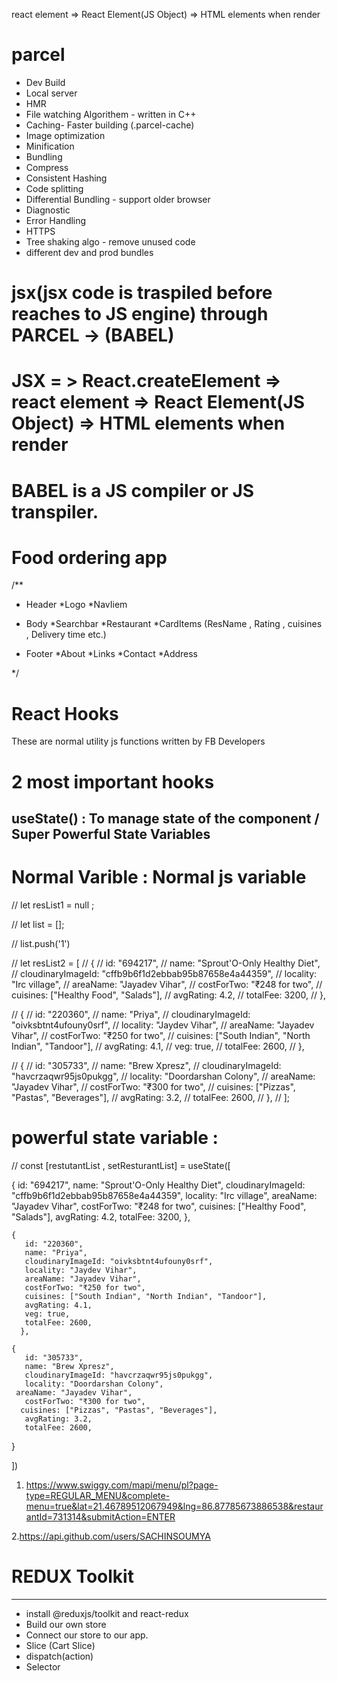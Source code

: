 react element => React Element(JS Object) => HTML elements when render 



# parcel
- Dev Build
- Local server
- HMR
- File watching Algorithem - written in C++
- Caching- Faster building (.parcel-cache)
- Image optimization
- Minification
- Bundling
- Compress
- Consistent Hashing
- Code splitting
- Differential Bundling - support older browser
- Diagnostic
- Error Handling
- HTTPS 
- Tree shaking algo - remove unused code 
-  different dev and prod bundles

# jsx(jsx code is traspiled before reaches to JS engine) through  PARCEL -> (BABEL)
# JSX = > React.createElement => react element => React Element(JS Object) => HTML elements when render
# BABEL is a JS compiler or JS transpiler.

# Food ordering app
/** 
 * Header
    *Logo
    *NavIiem  

 * Body
    *Searchbar
    *Restaurant
      *CardItems (ResName , Rating , cuisines , Delivery time etc.)
 * Footer
   *About
   *Links
   *Contact
   *Address

 */

 # React Hooks 
 These are normal utility js functions written by FB Developers 

 # 2 most important hooks
 ## useState() : To manage state of the component / Super Powerful State Variables 
 
 # Normal Varible : Normal js variable


  // let resList1 = null ;
  
  // let list = [];
  
  // list.push('1')

  // let resList2 = [
  //   {
  //     id: "694217",
  //     name: "Sprout'O-Only Healthy Diet",
  //     cloudinaryImageId: "cffb9b6f1d2ebbab95b87658e4a44359",
  //     locality: "Irc village",
  //     areaName: "Jayadev Vihar",
  //     costForTwo: "₹248 for two",
  //     cuisines: ["Healthy Food", "Salads"],
  //     avgRating: 4.2,
  //     totalFee: 3200,
  //   },

  //   {
  //     id: "220360",
  //     name: "Priya",
  //     cloudinaryImageId: "oivksbtnt4ufouny0srf",
  //     locality: "Jaydev Vihar",
  //     areaName: "Jayadev Vihar",
  //     costForTwo: "₹250 for two",
  //     cuisines: ["South Indian", "North Indian", "Tandoor"],
  //     avgRating: 4.1,
  //     veg: true,
  //     totalFee: 2600,
  //   },

  //   {
  //     id: "305733",
  //     name: "Brew Xpresz",
  //     cloudinaryImageId: "havcrzaqwr95js0pukgg",
  //     locality: "Doordarshan Colony",
  //     areaName: "Jayadev Vihar",
  //     costForTwo: "₹300 for two",
  //     cuisines: ["Pizzas", "Pastas", "Beverages"],
  //     avgRating: 3.2,
  //     totalFee: 2600,
  //   },
  // ];

  # powerful state variable : 

 // const [restutantList , setResturantList] = useState([

  {
       id: "694217",
       name: "Sprout'O-Only Healthy Diet",
       cloudinaryImageId: "cffb9b6f1d2ebbab95b87658e4a44359",
       locality: "Irc village",
       areaName: "Jayadev Vihar",
       costForTwo: "₹248 for two",
       cuisines: ["Healthy Food", "Salads"],
       avgRating: 4.2,
       totalFee: 3200,
     },

    {
       id: "220360",
       name: "Priya",
       cloudinaryImageId: "oivksbtnt4ufouny0srf",
       locality: "Jaydev Vihar",
       areaName: "Jayadev Vihar",
       costForTwo: "₹250 for two",
       cuisines: ["South Indian", "North Indian", "Tandoor"],
       avgRating: 4.1,
       veg: true,
       totalFee: 2600,
      },

    {
       id: "305733",
       name: "Brew Xpresz",
       cloudinaryImageId: "havcrzaqwr95js0pukgg",
       locality: "Doordarshan Colony",
     areaName: "Jayadev Vihar",
       costForTwo: "₹300 for two",
      cuisines: ["Pizzas", "Pastas", "Beverages"],
       avgRating: 3.2,
       totalFee: 2600,
   }

 ])


 1. https://www.swiggy.com/mapi/menu/pl?page-type=REGULAR_MENU&complete-menu=true&lat=21.46789512067949&lng=86.87785673886538&restaurantId=731314&submitAction=ENTER

 2.https://api.github.com/users/SACHINSOUMYA



 # REDUX Toolkit
 ------------------
  - install @reduxjs/toolkit and react-redux
  - Build our own store
  - Connect our store to our app.
  - Slice (Cart Slice)
  - dispatch(action)
  - Selector




 
 



 

